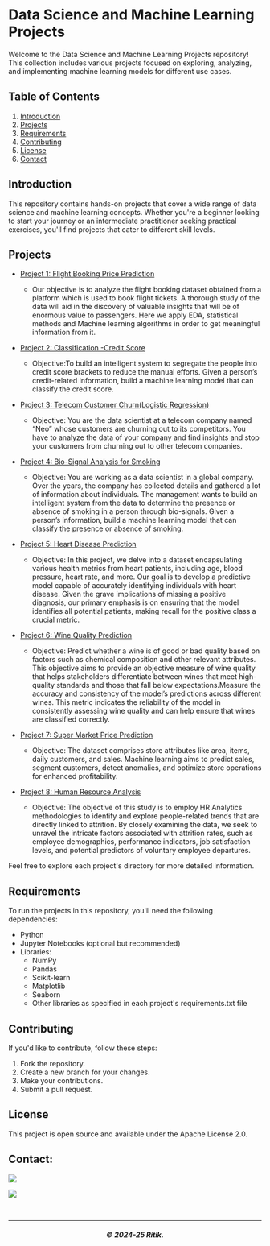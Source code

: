 # Data Science and Machine Learning Projects

Welcome to the Data Science and Machine Learning Projects repository! This collection includes various projects focused on exploring, analyzing, and implementing machine learning models for different use cases.

## Table of Contents
1. [Introduction](#introduction)
2. [Projects](#projects)
3. [Requirements](#requirements)
4. [Contributing](#contributing)
5. [License](#license)
6. [Contact](#contact)

## Introduction
This repository contains hands-on projects that cover a wide range of data science and machine learning concepts. Whether you're a beginner looking to start your journey or an intermediate practitioner seeking practical exercises, you'll find projects that cater to different skill levels.

## Projects
- [Project 1: Flight Booking Price Prediction](project1/)
  - Our objective is to analyze the flight booking dataset obtained from a platform which is used to book flight tickets. A thorough study of the data will aid in the discovery of valuable insights that will be of enormous value to passengers. Here we apply EDA, statistical methods and Machine learning algorithms in order to get meaningful information from it.

- [Project 2: Classification -Credit Score](project2/)
  - Objective:To build an intelligent system to segregate the people into credit score brackets to reduce the manual efforts. Given a person’s credit-related information, build a machine learning model that can classify the credit score.
     
- [Project 3: Telecom Customer Churn(Logistic Regression)](project3/)
  - Objective: You are the data scientist at a telecom company named “Neo” whose customers are churning out to its competitors. You have to analyze the data of your company and find insights and stop your customers from churning out to other telecom companies.

- [Project 4: Bio-Signal Analysis for Smoking](project4/)
  - Objective: You are working as a data scientist in a global company. Over the years, the company has collected details and gathered a lot of information about individuals. The management wants to build an intelligent system from the data to determine the presence or absence of smoking in a person through bio-signals. Given a person’s information, build a machine learning model that can classify the presence or absence of smoking.

- [Project 5: Heart Disease Prediction](project5/)
  - Objective: In this project, we delve into a dataset encapsulating various health metrics from heart patients, including age, blood pressure, heart rate, and more. Our goal is to develop a predictive model capable of accurately identifying individuals with heart disease. Given the grave implications of missing a positive diagnosis, our primary emphasis is on ensuring that the model identifies all potential patients, making recall for the positive class a crucial metric.

- [Project 6: Wine Quality Prediction](project6/)
  - Objective: Predict whether a wine is of good or bad quality based on factors such as chemical composition and other relevant attributes. This objective aims to provide an objective measure of wine quality that helps stakeholders differentiate between wines that meet high-quality standards and those that fall below expectations.Measure the accuracy and consistency of the model’s predictions across different wines. This metric indicates the reliability of the model in consistently assessing wine quality and can help ensure that wines are classified correctly.

- [Project 7: Super Market Price Prediction](project7/)
  - Objective: The dataset comprises store attributes like area, items, daily customers, and sales. Machine learning aims to predict sales, segment customers, detect anomalies, and optimize store operations for enhanced profitability.

- [Project 8: Human Resource Analysis](project8/)
  - Objective: The objective of this study is to employ HR Analytics methodologies to identify and explore people-related trends that are directly linked to attrition. By closely examining the data, we seek to unravel the intricate factors associated with attrition rates, such as employee demographics, performance indicators, job satisfaction levels, and potential predictors of voluntary employee departures.

Feel free to explore each project's directory for more detailed information.

## Requirements
To run the projects in this repository, you'll need the following dependencies:

- Python
- Jupyter Notebooks (optional but recommended)
- Libraries:
  - NumPy 
  - Pandas
  - Scikit-learn 
  - Matplotlib 
  - Seaborn 
  - Other libraries as specified in each project's requirements.txt file

## Contributing
If you'd like to contribute, follow these steps:
1. Fork the repository.
2. Create a new branch for your changes.
3. Make your contributions.
4. Submit a pull request.

## License
This project is open source and available under the Apache License 2.0.

## Contact:

<a href="https://telegram.me/Rkch38" target="_blank"><img src="https://img.shields.io/badge/Messenger-Rkch38-blue?style=for-the-badge&logo=messenger"></a>

<a href="mailto:rkchoudharyritik2@gmail.com" target="_blank"><img src="https://img.shields.io/badge/Email-rkchoudharyritik2@gmail.com-blue?style=for-the-badge&logo=gmail"></a>

</br>

---

<h5 align="center">© 2024-25 Ritik.</h5>

